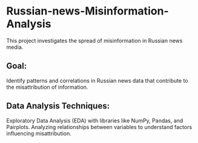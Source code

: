 # Russian-news-Misinformation-Analysis
This project investigates the spread of misinformation in Russian news media.

## Goal:

Identify patterns and correlations in Russian news data that contribute to the misattribution of information.

## Data Analysis Techniques:

Exploratory Data Analysis (EDA) with libraries like NumPy, Pandas, and Pairplots.
Analyzing relationships between variables to understand factors influencing misattribution.


